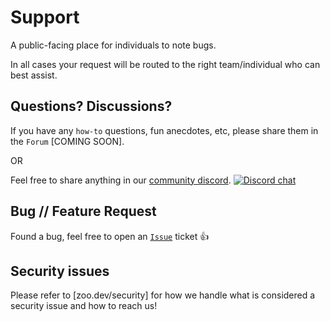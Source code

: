 # Support 

A public-facing place for individuals to note bugs.

In all cases your request will be routed to the right team/individual who can best assist.

## Questions? Discussions?

If you have any `how-to` questions, fun anecdotes, etc, please share them in the `Forum` [COMING SOON].

OR

Feel free to share anything in our [community discord](https://discord.gg/S9yW9rjGhF). [![Discord chat][discord-badge]][discord-url]

[discord-badge]: https://img.shields.io/discord/915388055236509727?logo=discord
[discord-url]: https://discord.gg/U4QcDcwf

## Bug // Feature Request

Found a bug, feel free to open an [`Issue`](https://github.com/KittyCAD/support/issues) ticket :thumbsup:

## Security issues

Please refer to [zoo.dev/security] for how we handle what is considered a security issue and how to reach us!
